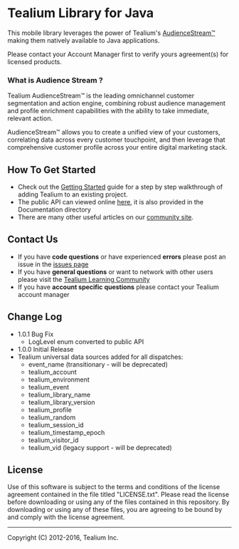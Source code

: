 # Tealium Library for Java

This mobile library leverages the power of Tealium's [AudienceStream™](http://tealium.com/products/audiencestream/) making them natively available to Java applications.

Please contact your Account Manager first to verify yours agreement(s) for licensed products.

### What is Audience Stream ?

Tealium AudienceStream™ is the leading omnichannel customer segmentation and action engine, combining robust audience management and profile enrichment capabilities with the ability to take immediate, relevant action.

AudienceStream™ allows you to create a unified view of your customers, correlating data across every customer touchpoint, and then leverage that comprehensive customer profile across your entire digital marketing stack.

## How To Get Started

* Check out the [Getting Started](https://community.tealiumiq.com/t5/Mobile-Libraries/Mobile-160-Getting-Started-With-Java/ta-p/15325) guide for a step by step walkthrough of adding Tealium to an existing project.  
* The public API can viewed online [here](https://community.tealiumiq.com/t5/Mobile-Libraries/Tealium-Java-APIs/ta-p/15484), it is also provided in the Documentation directory
* There are many other useful articles on our [community site](https://community.tealiumiq.com).

## Contact Us

* If you have **code questions** or have experienced **errors** please post an issue in the [issues page](../../issues)
* If you have **general questions** or want to network with other users please visit the [Tealium Learning Community](https://community.tealiumiq.com)
* If you have **account specific questions** please contact your Tealium account manager

## Change Log
- 1.0.1 Bug Fix
    - LogLevel enum converted to public API 
- 1.0.0 Initial Release
- Tealium universal data sources added for all dispatches:
    - event_name (transitionary - will be deprecated)
    - tealium_account
    - tealium_environment
    - tealium_event
    - tealium_library_name
    - tealium_library_version
    - tealium_profile
    - tealium_random
    - tealium_session_id
    - tealium_timestamp_epoch
    - tealium_visitor_id
    - tealium_vid (legacy support - will be deprecated)

## License

Use of this software is subject to the terms and conditions of the license agreement contained in the file titled "LICENSE.txt".  Please read the license before downloading or using any of the files contained in this repository. By downloading or using any of these files, you are agreeing to be bound by and comply with the license agreement.


---
Copyright (C) 2012-2016, Tealium Inc.
